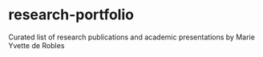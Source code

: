 # research-portfolio
Curated list of research publications and academic presentations by Marie Yvette de Robles
